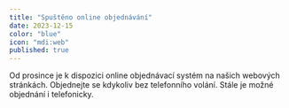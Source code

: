 ```yaml
---
title: "Spuštěno online objednávání"
date: 2023-12-15
color: "blue"
icon: "mdi:web"
published: true
---
```


Od prosince je k dispozici online objednávací systém na našich webových stránkách. Objednejte se kdykoliv bez telefonního volání. Stále je možné objednání i telefonicky.
